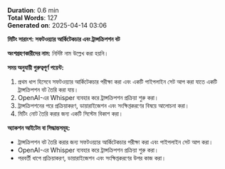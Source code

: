 
**Duration**: 0.6 min  
**Total Words**: 127  
**Generated on**: 2025-04-14 03:06


**মিটিং সারাংশ: সফটওয়্যার আর্কিটেকচার এবং ট্রান্সক্রিপশন বট**

**অংশগ্রহণকারীদের নাম:** নির্দিষ্ট নাম উল্লেখ করা হয়নি।

**সময় অনুযায়ী গুরুত্বপূর্ণ পয়েন্ট:**

1. প্রথম ধাপ হিসেবে সফটওয়্যার আর্কিটেকচার পরীক্ষা করা এবং একটি পাইপলাইন সেট আপ করা যাতে একটি ট্রান্সক্রিপশন বট তৈরি করা যায়।
2. OpenAI-এর Whisper ব্যবহার করে ট্রান্সক্রিপশন প্রক্রিয়া শুরু করা।
3. ট্রান্সক্রিপশনের পরে প্রক্রিয়াকরণ, ডায়ারাইজেশন এবং সংক্ষিপ্তকরণের বিষয়ে আলোচনা করা।
4. মিটিং নোট তৈরি করার জন্য একটি সিস্টেম বিকাশ করা।

**অ্যাকশন আইটেম বা সিদ্ধান্তসমূহ:**

- ট্রান্সক্রিপশন বট তৈরি করার জন্য সফটওয়্যার আর্কিটেকচার পরীক্ষা করা এবং পাইপলাইন সেট আপ করা।
- OpenAI-এর Whisper ব্যবহার করে ট্রান্সক্রিপশন প্রক্রিয়া শুরু করা।
- পরবর্তী ধাপে প্রক্রিয়াকরণ, ডায়ারাইজেশন এবং সংক্ষিপ্তকরণের উপর কাজ করা।
